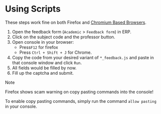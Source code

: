 # Using Scripts

These steps work fine on both Firefox and [Chromium Based Browsers](https://en.wikipedia.org/wiki/Chromium_(web_browser)#Browsers_based_on_Chromium).

1. Open the feedback form (`Academic` > `Feedback form`) in ERP.
2. Click on the subject code and the professor button.
3. Open console in your browser:
   - Press``F12`` for firefox
   - Press ``Ctrl + Shift + J`` for Chrome.
4. Copy the code from your desired variant of `*_feedback.js` and paste in that console window and click `Run`.
5. All fields would be filled by now.
6. Fill up the captcha and submit.
    
> [!Note]
>  Firefox shows scam warning on copy pasting commands into the console!
> 
> To enable copy pasting commands, simply run the command `allow pasting` in your console.
